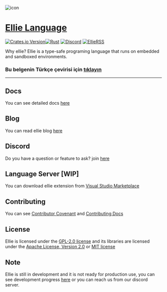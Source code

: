 ![icon](https://www.ellie-lang.org/brand/TextIcon/EllieTextIcon@0,33x.png)

# [Ellie Language](https://www.ellie-lang.org)
[![Crates.io Version](https://img.shields.io/crates/v/ellie_engine?logo=rust)](https://crates.io/crates/ellie_engine)[![Rust](https://github.com/behemehal/Ellie-Language/actions/workflows/rust.yml/badge.svg)](https://github.com/behemehal/Ellie-Language/actions/workflows/rust.yml) [![Discord](https://badgen.net/badge/icon/discord?icon=discord&label)](https://discord.gg/CpxCzQ9y8S) [![EllieRSS](https://img.shields.io/static/v1?label=EllieRSS&message=RSS%20Feed&color=orange&logo=rss)](https://www.ellie-lang.org/rss)

Why ellie? Ellie is a type-safe programing language that runs on embedded and sandboxed environments.

### Bu belgenin Türkçe çevirisi için [tıklayın](./README.tr.md)

---

## Docs

You can see detailed docs [here](https://docs.ellie-lang.org)

## Blog

You can read ellie blog [here](https://www.ellie-lang.org/blog)

## Discord

Do you have a question or feature to ask? join [here](https://discord.gg/CpxCzQ9y8S)

## Language Server [WIP]

You can download ellie extension from [Visual Studio Marketplace](https://marketplace.visualstudio.com/items?itemName=behemehal.ellie-lang)

## Contributing

You can see [Contributor Covenant](https://www.contributor-covenant.org/version/2/1/code_of_conduct.html) and [Contributing Docs](./contributing.md)

## License

Ellie is licensed under the [GPL-2.0 license](./LICENSE) and its libraries are licensed under the [Apache License, Version 2.0](http://apache.org/licenses/LICENSE-2.0) or [MIT license](https://opensource.org/licenses/MIT)

## Note
Ellie is still in development and it is not ready for production use, you can see development progress [here](https://www.ellie-lang.org/blog) or you can reach us from our discord server.
